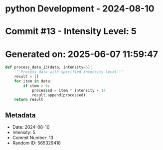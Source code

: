 ﻿# python Development - 2024-08-10
# Commit #13 - Intensity Level: 5
# Generated on: 2025-06-07 11:59:47
```python
def process_data_13(data, intensity=5):
    '''Process data with specified intensity level'''
    result = []
    for item in data:
        if item > 0:
            processed = item * intensity + 14
            result.append(processed)
    return result
```
## Metadata
- Date: 2024-08-10
- Intensity: 5
- Commit Number: 13
- Random ID: 565329418
